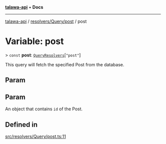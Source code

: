 [**talawa-api**](../../../../README.md) • **Docs**

***

[talawa-api](../../../../modules.md) / [resolvers/Query/post](../README.md) / post

# Variable: post

\> `const` **post**: [`QueryResolvers`](../../../../types/generatedGraphQLTypes/type-aliases/QueryResolvers.md)\[`"post"`\]

This query will fetch the specified Post from the database.

## Param

## Param

An object that contains `id` of the Post.

## Defined in

[src/resolvers/Query/post.ts:11](https://github.com/PalisadoesFoundation/talawa-api/blob/7fc9f13527dc6ead651f268e58527dcc279b95bc/src/resolvers/Query/post.ts#L11)
